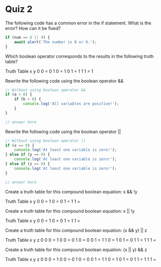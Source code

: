 # Quiz 2

The following code has a common error in the if statement. What is the error? How can it be fixed?

```js
if (num == 8 || 9) {
	await alert('The number is 8 or 9.');
}
```

Which boolean operator corresponds to the results in the following truth table?

Truth Table
x y
0 0 = 0
1 0 = 1
0 1 = 1
1 1 = 1

Rewrite the following code using the boolean operator &&

```js
// Without using boolean operator &&
if (a > 0) {
	if (b > 0) {
		console.log('All variables are positive!');
	}
}
```

```js
// answer here
```

Rewrite the following code using the boolean operator ||

```js
// Without using boolean operator ||
if (x == 0) {
	console.log('At least one variable is zero!');
} else if (y == 0) {
	console.log('At least one variable is zero!');
} else if (z == 0) {
	console.log('At least one variable is zero!');
}
```

```js
// answer here
```

Create a truth table for this compound boolean equation:
x && !y

Truth Table
x y
0 0 =
1 0 =
0 1 =
1 1 =

Create a truth table for this compound boolean equation:
x || !y

Truth Table
x y
0 0 =
1 0 =
0 1 =
1 1 =

Create a truth table for this compound boolean equation:
(x && y) || z

Truth Table
x y z
0 0 0 =
1 0 0 =
0 1 0 =
0 0 1 =
1 1 0 =
1 0 1 =
0 1 1 =
1 1 1 =

Create a truth table for this compound boolean equation:
(x || y) && z

Truth Table
x y z
0 0 0 =
1 0 0 =
0 1 0 =
0 0 1 =
1 1 0 =
1 0 1 =
0 1 1 =
1 1 1 =
